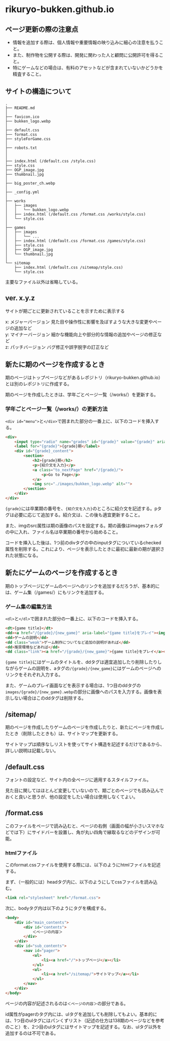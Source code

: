 # rikuryo-bukken.github.io

## ページ更新の際の注意点

- 情報を追加する際は、個人情報や重要情報の映り込みに細心の注意を払うこと。
- また、制作物を公開する際は、開発に関わった人と顧問に公開許可を得ること。
- 特にゲームなどの場合は、有料のアセットなどが含まれていないかどうかを精査すること。

## サイトの構造について

```
.
├── README.md
│
├── favicon.ico
├── bukken_logo.webp
│
├── default.css
├── format.css
├── styleForGame.css
│
├── robots.txt
│
│
├── index.html (/default.css /style.css)
├── style.css
├── OGP_image.jpg
├── thumbnail.jpg
│
├── big_poster_ch.webp
│
├── _config.yml
│
├── works
│   ├── images
│   │   └── bukken_logo.webp
│   ├── index.html (/default.css /format.css /works/style.css)
│   └── style.css
│
├── games
│   ├── images
│   │   └── ...
│   ├── index.html (/default.css /format.css /games/style.css)
│   ├── style.css
│   ├── OGP_image.jpg
│   └── thumbnail.jpg
│
└── sitemap
    ├── index.html (/default.css /sitemap/style.css)
    └── style.css
```

主要なファイル以外は省略している。

## ver. x.y.z

サイトが期ごとに更新されていることを示すために表示する

x: メジャーバージョン 見た目や操作性に影響を及ぼすような大きな変更やページの追加など  
y: マイナーバージョン 細かな機能向上や部分的な情報の追加やページの修正など  
z: パッチバージョン バグ修正や誤字脱字の訂正など

## 新たに期のページを作成するとき

期のページはトップページなどがあるレポジトリ（rikuryo-bukken.github.io）とは別のレポジトリに作成する。

期のページを作成したときは、学年ごとページ一覧（/works/）を更新する。

### 学年ごとページ一覧（/works/）の更新方法

`<div id="menu">`と`</div>`で囲まれた部分の一番上に、以下のコードを挿入する。

```html
<div>
    <input type="radio" name="grades" id="{grade}" value="{grade}" aria-controls="{grade}_content" checked>
    <label for="{grade}">{grade}期</label>
    <div id="{grade}_content">
        <section>
            <h2>{grade}期</h2>
            <p>{紹介文を入力}</p>
            <a class="to_nextPage" href="/{grade}/">
                <p>Go to Page</p>
            </a>
            <img src="./images/bukken_logo.webp" alt="">
        </section>
    </div>
</div>
```

`{grade}`には卒業期の番号を、`{紹介文を入力}`のところに紹介文を記述する。pタグは必要に応じて追加する。紹介文は、この後も適宜更新すること。

また、imgのsrc属性は期の画像のパスを設定する。期の画像はimagesフォルダの中に入れ、ファイル名は卒業期の番号から始めること。

コードを挿入した後は、1つ前のdivタグの中のinputタグについているchecked属性を削除する。これにより、ページを表示したときに最初に最新の期が選択された状態になる。

## 新たにゲームのページを作成するとき

期のトップページにゲームのページへのリンクを追加するだろうが、基本的には、ゲーム集（/games/）にもリンクを追加する。

### ゲーム集の編集方法

`<dl>`と`</dl>`で囲まれた部分の一番上に、以下のコードを挿入する。

```html
<dt>{game title}</dt>
<dd><a href="/{grade}/{new_game}" aria-label="{game title}をプレイ"><img src="images/{grade}/{new_game}.webp" alt="レーシングゲームのプレイ画面"></a></dd>
<dd>ゲームの説明</dd>
<dd class="weak">ゲーム制作についてなど追加の説明があれば</dd>
<dd>推奨環境などあれば</dd>
<dd class="link"><a href="/{grade}/{new_game}">{game title}をプレイ</a></dd>
```

`{game title}`にはゲームのタイトルを、ddタグは適宜追加したり削除したりしながらゲームの説明を、aタグの`/{grade}/{new_game}`にはゲームのページへのリンクをそれぞれ入力する。

また、ゲームのプレイ画面などを表示する場合は、1つ目のddタグの`images/{grade}/{new_game}.webp`の部分に画像へのパスを入力する。画像を表示しない場合はこのddタグは削除する。

## /sitemap/

期のページを作成したりゲームのページを作成したりと、新たにページを作成したとき（削除したときも）は、サイトマップを更新する。

サイトマップは順序なしリストを使ってサイト構造を記述するだけであるから、詳しい説明は記載しない。

## /default.css

フォントの設定など、サイト内の全ページに適用するスタイルファイル。

見た目に関してはほとんど変更していないので、期ごとのページでも読み込んでおくと良いと思うが、他の設定をしたい場合は使用しなくてよい。

## /format.css

このファイルをページで読み込むと、ページの右側（画面の幅が小さいスマホなどでは下）にサイドバーを設置し、角が丸い四角で縁取るなどのデザインが可能。

### htmlファイル

このformat.cssファイルを使用する際には、以下のようにhtmlファイルを記述する。

まず、（一般的には）headタグ内に、以下のようにしてcssファイルを読み込む。

```html
<link rel="stylesheet" href="/format.css">
```

次に、bodyタグ内は以下のようにタグを構成する。

```html
<body>
    <div id="main_contents">
        <div id="contents">
            ＜ページの内容＞
        </div>
    </div>
    <div id="sub_contents">
        <nav id="pager">
            <ul>
                <li><a href="/">トップページ</a></li>
            </ul>
            <ul>
                <li><a href="/sitemap/">サイトマップ</a></li>
            </ul>
        </nav>
    </div>
</body>
```

ページの内容が記述されるのは`＜ページの内容＞`の部分である。

id属性がpagerのタグ内には、ulタグを追加しても削除してもよい。基本的には、1つ目のulタグにはパンくずリスト（記述の仕方は138期のページなどを参考のこと）を、2つ目のulタグにはサイトマップを記述する。なお、ulタグ以外を追加するのは不可である。